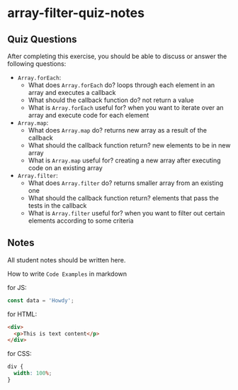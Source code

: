 # array-filter-quiz-notes

## Quiz Questions

After completing this exercise, you should be able to discuss or answer the following questions:

- `Array.forEach`:
  - What does `Array.forEach` do?
    loops through each element in an array and executes a callback
  - What should the callback function do?
    not return a value
  - What is `Array.forEach` useful for?
    when you want to iterate over an array and execute code for each element
- `Array.map`:
  - What does `Array.map` do?
    returns new array as a result of the callback
  - What should the callback function return?
    new elements to be in new array
  - What is `Array.map` useful for?
    creating a new array after executing code on an existing array
- `Array.filter`:
  - What does `Array.filter` do?
    returns smaller array from an existing one
  - What should the callback function return?
    elements that pass the tests in the callback
  - What is `Array.filter` useful for?
    when you want to filter out certain elements according to some criteria

## Notes

All student notes should be written here.

How to write `Code Examples` in markdown

for JS:

```javascript
const data = 'Howdy';
```

for HTML:

```html
<div>
  <p>This is text content</p>
</div>
```

for CSS:

```css
div {
  width: 100%;
}
```
